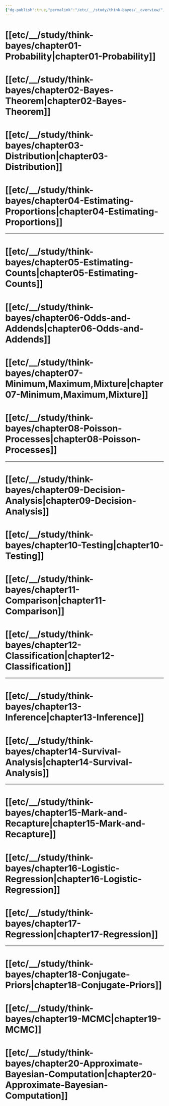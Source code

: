 ```yaml
---
{"dg-publish":true,"permalink":"/etc/__/study/think-bayes/__overview/","noteIcon":""}
---
```



# [[etc/__/study/think-bayes/chapter01-Probability\|chapter01-Probability]]
# [[etc/__/study/think-bayes/chapter02-Bayes-Theorem\|chapter02-Bayes-Theorem]]
# [[etc/__/study/think-bayes/chapter03-Distribution\|chapter03-Distribution]]
# [[etc/__/study/think-bayes/chapter04-Estimating-Proportions\|chapter04-Estimating-Proportions]]

---

# [[etc/__/study/think-bayes/chapter05-Estimating-Counts\|chapter05-Estimating-Counts]]
# [[etc/__/study/think-bayes/chapter06-Odds-and-Addends\|chapter06-Odds-and-Addends]]
# [[etc/__/study/think-bayes/chapter07-Minimum,Maximum,Mixture\|chapter07-Minimum,Maximum,Mixture]]
# [[etc/__/study/think-bayes/chapter08-Poisson-Processes\|chapter08-Poisson-Processes]]

---

# [[etc/__/study/think-bayes/chapter09-Decision-Analysis\|chapter09-Decision-Analysis]]
# [[etc/__/study/think-bayes/chapter10-Testing\|chapter10-Testing]]
# [[etc/__/study/think-bayes/chapter11-Comparison\|chapter11-Comparison]]
# [[etc/__/study/think-bayes/chapter12-Classification\|chapter12-Classification]]

---

# [[etc/__/study/think-bayes/chapter13-Inference\|chapter13-Inference]]
# [[etc/__/study/think-bayes/chapter14-Survival-Analysis\|chapter14-Survival-Analysis]]

---

# [[etc/__/study/think-bayes/chapter15-Mark-and-Recapture\|chapter15-Mark-and-Recapture]]
# [[etc/__/study/think-bayes/chapter16-Logistic-Regression\|chapter16-Logistic-Regression]]
# [[etc/__/study/think-bayes/chapter17-Regression\|chapter17-Regression]]

---

# [[etc/__/study/think-bayes/chapter18-Conjugate-Priors\|chapter18-Conjugate-Priors]]
# [[etc/__/study/think-bayes/chapter19-MCMC\|chapter19-MCMC]]
# [[etc/__/study/think-bayes/chapter20-Approximate-Bayesian-Computation\|chapter20-Approximate-Bayesian-Computation]]